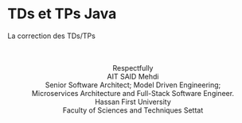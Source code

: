 # TDs et TPs Java
La correction des TDs/TPs
<br /><br /><br />


<p align="center">
Respectfully<br />
AIT SAID Mehdi<br />
Senior Software Architect; Model Driven Engineering; <br /> Microservices Architecture and Full-Stack Software Engineer.<br />
Hassan First University <br />
Faculty of Sciences and Techniques Settat <br />
  </p>

